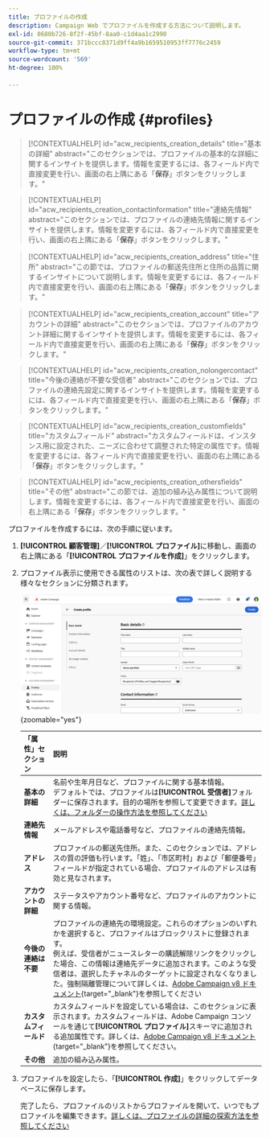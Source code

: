 ```yaml
---
title: プロファイルの作成
description: Campaign Web でプロファイルを作成する方法について説明します。
exl-id: 0680b726-8f2f-45bf-8aa0-c1d4aa1c2990
source-git-commit: 371bccc8371d9ff4a9b1659510953ff7776c2459
workflow-type: tm+mt
source-wordcount: '569'
ht-degree: 100%

---
```


# プロファイルの作成 {#profiles}

>[!CONTEXTUALHELP]
>id="acw_recipients_creation_details"
>title="基本の詳細"
>abstract="このセクションでは、プロファイルの基本的な詳細に関するインサイトを提供します。情報を変更するには、各フィールド内で直接変更を行い、画面の右上隅にある「**保存**」ボタンをクリックします。"

>[!CONTEXTUALHELP]
>id="acw_recipients_creation_contactinformation"
>title="連絡先情報"
>abstract="このセクションでは、プロファイルの連絡先情報に関するインサイトを提供します。情報を変更するには、各フィールド内で直接変更を行い、画面の右上隅にある「**保存**」ボタンをクリックします。"

>[!CONTEXTUALHELP]
>id="acw_recipients_creation_address"
>title="住所"
>abstract="この節では、プロファイルの郵送先住所と住所の品質に関するインサイトについて説明します。情報を変更するには、各フィールド内で直接変更を行い、画面の右上隅にある「**保存**」ボタンをクリックします。"

>[!CONTEXTUALHELP]
>id="acw_recipients_creation_account"
>title="アカウントの詳細"
>abstract="このセクションでは、プロファイルのアカウント詳細に関するインサイトを提供します。情報を変更するには、各フィールド内で直接変更を行い、画面の右上隅にある「**保存**」ボタンをクリックします。"

>[!CONTEXTUALHELP]
>id="acw_recipients_creation_nolongercontact"
>title="今後の連絡が不要な受信者"
>abstract="このセクションでは、プロファイルの連絡先設定に関するインサイトを提供します。情報を変更するには、各フィールド内で直接変更を行い、画面の右上隅にある「**保存**」ボタンをクリックします。"

>[!CONTEXTUALHELP]
>id="acw_recipients_creation_customfields"
>title="カスタムフィールド"
>abstract="カスタムフィールドは、インスタンス用に設定された、ニーズに合わせて調整された特定の属性です。情報を変更するには、各フィールド内で直接変更を行い、画面の右上隅にある「**保存**」ボタンをクリックします。"

>[!CONTEXTUALHELP]
>id="acw_recipients_creation_othersfields"
>title="その他"
>abstract="この節では、追加の組み込み属性について説明します。情報を変更するには、各フィールド内で直接変更を行い、画面の右上隅にある「**保存**」ボタンをクリックします。"

プロファイルを作成するには、次の手順に従います。

1. **[!UICONTROL 顧客管理]**／**[!UICONTROL プロファイル]**&#x200B;に移動し、画面の右上隅にある「**[!UICONTROL プロファイルを作成]**」をクリックします。

1. プロファイル表示に使用できる属性のリストは、次の表で詳しく説明する様々なセクションに分類されます。

   ![](assets/create-profile.png){zoomable=&quot;yes&quot;}

   | 「属性」セクション | 説明 |
   |  ---  |  ---  |
   | **基本の詳細** | 名前や生年月日など、プロファイルに関する基本情報。<br/>デフォルトでは、プロファイルは&#x200B;**[!UICONTROL 受信者]**&#x200B;フォルダーに保存されます。目的の場所を参照して変更できます。[詳しくは、フォルダーの操作方法を参照してください](../get-started/permissions.md#folders) |
   | **連絡先情報** | メールアドレスや電話番号など、プロファイルの連絡先情報。 |
   | **アドレス** | プロファイルの郵送先住所。また、このセクションでは、アドレスの質の評価も行います。「姓」、「市区町村」および「郵便番号」フィールドが指定されている場合、プロファイルのアドレスは有効と見なされます。 |
   | **アカウントの詳細** | ステータスやアカウント番号など、プロファイルのアカウントに関する情報。 |
   | **今後の連絡は不要** | プロファイルの連絡先の環境設定。これらのオプションのいずれかを選択すると、プロファイルはブロックリストに登録されます。<br/>例えば、受信者がニュースレターの購読解除リンクをクリックした場合、この情報は連絡先データに追加されます。このような受信者は、選択したチャネルのターゲットに設定されなくなりました。強制隔離管理について詳しくは、[Adobe Campaign v8 ドキュメント](https://experienceleague.adobe.com/docs/campaign/campaign-v8/send/failures/quarantines.html?lang=ja){target="_blank"}を参照してください |
   | **カスタムフィールド** | カスタムフィールドを設定している場合は、このセクションに表示されます。カスタムフィールドは、Adobe Campaign コンソールを通じて&#x200B;**[!UICONTROL プロファイル]**&#x200B;スキーマに追加される追加属性です。詳しくは、[Adobe Campaign v8 ドキュメント](https://experienceleague.adobe.com/docs/campaign/campaign-v8/developer/shemas-forms/extend-schema.html?lang=ja){target="_blank"}を参照してください。 |
   | **その他** | 追加の組み込み属性。 |

1. プロファイルを設定したら、「**[!UICONTROL 作成]**」をクリックしてデータベースに保存します。

   完了したら、プロファイルのリストからプロファイルを開いて、いつでもプロファイルを編集できます。[詳しくは、プロファイルの詳細の探索方法を参照してください](profile-view.md)
